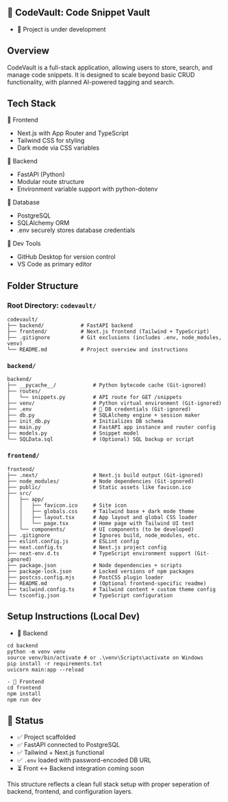 ## 📘 CodeVault: Code Snippet Vault

- 🚧 Project is under development

## Overview

CodeVault is a full-stack application, allowing users to store, search, and manage code snippets. It is designed to scale beyond basic CRUD functionality, with planned AI-powered tagging and search.

## Tech Stack

🔹 Frontend
- Next.js with App Router and TypeScript
- Tailwind CSS for styling
- Dark mode via CSS variables

🔹 Backend
- FastAPI (Python)
- Modular route structure
- Environment variable support with python-dotenv

🔹 Database
- PostgreSQL
- SQLAlchemy ORM
- .env securely stores database credentials

🔹 Dev Tools
- GitHub Desktop for version control
- VS Code as primary editor

## Folder Structure

### Root Directory: `codevault/`
```
codevault/
├── backend/            # FastAPI backend
├── frontend/           # Next.js frontend (Tailwind + TypeScript)
├── .gitignore          # Git exclusions (includes .env, node_modules, venv)
└── README.md           # Project overview and instructions
```

### `backend/`
```
backend/
├── __pycache__/            # Python bytecode cache (Git-ignored)
├── routes/
│   └── snippets.py         # API route for GET /snippets
├── venv/                   # Python virtual environment (Git-ignored)
├── .env                    # 🔐 DB credentials (Git-ignored)
├── db.py                   # SQLAlchemy engine + session maker
├── init_db.py              # Initializes DB schema
├── main.py                 # FastAPI app instance and router config
├── models.py               # Snippet model
└── SQLData.sql             # (Optional) SQL backup or script
```

### `frontend/`
```
frontend/
├── .next/                  # Next.js build output (Git-ignored)
├── node_modules/           # Node dependencies (Git-ignored)
├── public/                 # Static assets like favicon.ico
├── src/
│   ├── app/
│   │   ├── favicon.ico     # Site icon
│   │   ├── globals.css     # Tailwind base + dark mode theme
│   │   ├── layout.tsx      # App layout and global CSS loader
│   │   └── page.tsx        # Home page with Tailwind UI test
│   └── components/         # UI components (to be developed)
├── .gitignore              # Ignores build, node_modules, etc.
├── eslint.config.js        # ESLint config
├── next.config.ts          # Next.js project config
├── next-env.d.ts           # TypeScript environment support (Git-ignored)
├── package.json            # Node dependencies + scripts
├── package-lock.json       # Locked versions of npm packages
├── postcss.config.mjs      # PostCSS plugin loader
├── README.md               # (Optional frontend-specific readme)
├── tailwind.config.ts      # Tailwind content + custom theme config
└── tsconfig.json           # TypeScript configuration
```
## Setup Instructions (Local Dev)

- 🔧 Backend
```
cd backend
python -m venv venv
source venv/bin/activate # or .\venv\Scripts\activate on Windows
pip install -r requirements.txt
uvicorn main:app --reload
```
```
- 🔧 Frontend
cd frontend
npm install
npm run dev
```

## 📌 Status

- ✅ Project scaffolded
- ✅ FastAPI connected to PostgreSQL
- ✅ Tailwind + Next.js functional
- ✅ `.env` loaded with password-encoded DB URL
- ⏳ Front <-> Backend integration coming soon


This structure reflects a clean full stack setup with proper seperation of backend, frontend, and configuration layers.
